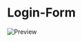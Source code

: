 # Login-Form
![Preview](https://user-images.githubusercontent.com/123701593/218276725-e260e1b7-4717-4dcf-b12a-70c72455a81f.png)

